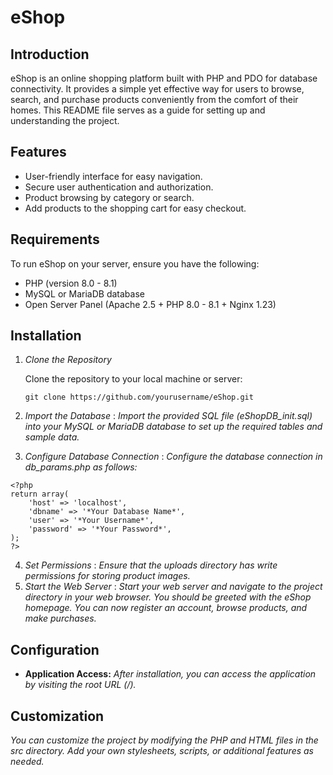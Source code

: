 # eShop

## Introduction

eShop is an online shopping platform built with PHP and PDO for database connectivity. It provides a simple yet effective way for users to browse, search, and purchase products conveniently from the comfort of their homes. This README file serves as a guide for setting up and understanding the project.

## Features

- User-friendly interface for easy navigation.
- Secure user authentication and authorization.
- Product browsing by category or search.
- Add products to the shopping cart for easy checkout.

## Requirements

To run eShop on your server, ensure you have the following:

- PHP (version 8.0 - 8.1)
- MySQL or MariaDB database
- Open Server Panel (Apache 2.5 + PHP 8.0 - 8.1 + Nginx 1.23)

## Installation

1. *Clone the Repository*

   Clone the repository to your local machine or server:

   ```
   git clone https://github.com/yourusername/eShop.git
   ```
2. *Import the Database* : _Import the provided SQL file (eShopDB_init.sql) into your MySQL or MariaDB database to set up the required tables and sample data._
3. *Configure Database Connection* : _Configure the database connection in db_params.php as follows:_
```
<?php
return array(
    'host' => 'localhost',
    'dbname' => '*Your Database Name*',
    'user' => '*Your Username*',
    'password' => '*Your Password*',
);
?>
```
4. *Set Permissions* : _Ensure that the uploads directory has write permissions for storing product images._
5. *Start the Web Server* : _Start your web server and navigate to the project directory in your web browser. You should be greeted with the eShop homepage. You can now register an account, browse products, and make purchases._

## Configuration
- **Application Access:** _After installation, you can access the application by visiting the root URL (/)._

## Customization
_You can customize the project by modifying the PHP and HTML files in the src directory. Add your own stylesheets, scripts, or additional features as needed._
